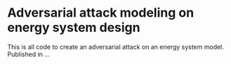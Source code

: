 # Adversarial attack modeling on energy system design
This is all code to create an adversarial attack on an energy system model. Published in ...